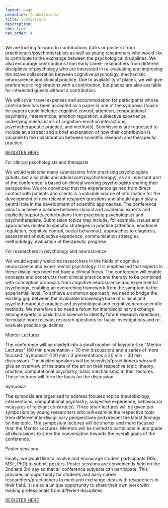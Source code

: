 ```yaml
---
layout: page
permalink: /submissions/
title: submissions
description:
nav: true
nav_order: 4
---
```


We are looking forward to contributions (talks or posters) from practitioners/psychotherapists as well as young researchers who would like to contribute to the exchange between the psychological disciplines. We also encourage contributions from early career researchers from different disciplines of psychology who are interested in re-evaluating and improving the active collaboration between cognitive psychology, mechanistic neuroscience and clinical practice. Due to availability of places, we will give preference to registrations with a contribution, but places are also available for interested guests without a contribution.

<p class="font-weight-bold">We will cover travel expenses and accommodation for participants whose contribution has been accepted as a paper in one of the symposia (topics for papers could include: cognitive control, attention, computational psychiatry, interventions, emotion regulation, subjective experience, underlying mechanisms of cognition-emotion interactions, psychotherapeutic practice, and methods). Submissions are requested to include an abstract and a brief explanation of how their contribution is valuable to the collaboration between scientific research and therapeutic practice.</p>

<a href="https://eu.jotform.com/build/223261455349053?iak=60128229eca3c2855c78ddb20c517630-c891169cbfec7441" class="link-primary font-weight-bold">REGISTER HERE</a>

<p class="font-weight-bold">For clinical psychologists and therapists</p>
We would welcome many submissions from practising psychologists (adults, but also child and adolescent psychotherapy), as an important part of the conference is based on clinical working psychologists sharing their perspective. We are convinced that the experience gained from direct contact with patients and clients is a valuable source of information for the development of new relevant research questions and should again play a central role in the development of scientific approaches. The conference aims to achieve a balance between clinical and academic experts and explicitly supports contributions from practising psychologists and psychotherapists. Submission topics may include, for example, issues and approaches related to specific strategies in practice (attention, emotional regulation, cognitive control, social behaviour), approaches to diagnosis, assessment of subjective experience, communication strategies, methodology, evaluation of therapeutic progress.


<p class="font-weight-bold">For researchers in psychology and neuroscience</p>
We would equally welcome researchers in the fields of cognitive neuroscience and experimental psychology. It is emphasised that experts in these disciplines need not have a clinical focus. The conference will enable concepts and constructs from clinical practice and therapy to be combined with conceptual proposals from cognitive neuroscience and experimental psychology, enabling an overarching framework from the symptom to the experiential level. To achieve a common approach, we need to bridge the existing gap between the invaluable knowledge base of clinical and psychotherapeutic practice and psychological and cognitive neuroscientific methods. We therefore also need a forum for interdisciplinary exchange among experts in basic brain science to identify future research directions, formulate more relevant research questions for basic investigations and re-evaluate practice guidelines.


<p class="font-weight-bold">Mentor Lectures</p>
The conference will be divided into a small number of keynote-like "Mentor Lectures" (60 min presentation + 30 min discussion) and a series of more focused "Symposia" (120 min / 3 presentations á 20 min + 30 min discussion). The invited speakers will be scientists/practitioners who will give an overview of the state of the art on their respective topic (theory, practice, computational psychiatry, basic mechanisms) in their lectures. These lectures will form the basis for the discussion.

<p class="font-weight-bold">Symposia</p>
The symposia are organised to address focused topics (neurobiology, interventions, computational psychiatry, subjective experience, behavioural measures of relevant constructs). Three short lectures will be given per symposium by young researchers who will examine the respective topic from different interdisciplinary perspectives and present the latest findings on this topic. The symposium lectures will be shorter and more focused than the Mentor Lectures. Mentors will be invited to participate in and guide all discussions to steer the conversation towards the overall goals of the conference.

<p class="font-weight-bold">Poster sessions</p>
Finally, we would like to involve and encourage student participants (BSc, MSc, PhD) to submit posters. Poster sessions are conveniently held on the 2nd and 3rd day so that all conference subjects can participate. This provides an opportunity for students and early career researchers/practitioners to meet and exchange ideas with researchers in their field. It is also a unique opportunity to share their own work with leading professionals from different disciplines.

<a href="https://eu.jotform.com/build/223261455349053?iak=60128229eca3c2855c78ddb20c517630-c891169cbfec7441" class="link-primary font-weight-bold">REGISTER HERE</a>

